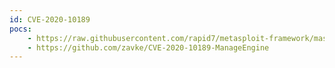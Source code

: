 ```yaml
---
id: CVE-2020-10189
pocs:
    - https://raw.githubusercontent.com/rapid7/metasploit-framework/master/modules/exploits/windows/http/desktopcentral_deserialization.rb
    - https://github.com/zavke/CVE-2020-10189-ManageEngine
---
```

